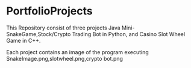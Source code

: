 # PortfolioProjects
This Repository consist of three projects Java Mini-SnakeGame,Stock/Crypto Trading Bot in Python, and Casino Slot Wheel Game in C++.

Each project contains an image of the program executing SnakeImage.png,slotwheel.png,crypto bot.png


